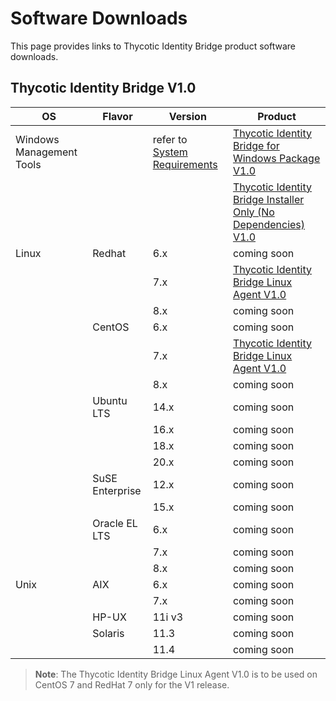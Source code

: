 [title]: # (Software Downloads)
[tags]: # (links)
[priority]: # (3)
# Software Downloads

This page provides links to Thycotic Identity Bridge product software downloads.

## Thycotic Identity Bridge V1.0

| OS | Flavor | Version | Product |
| ----- | ----- | ----- | ----- |
| Windows Management Tools | | refer to [System Requirements](index.md#windows__amp__active_directory_requirements) | [Thycotic Identity Bridge for Windows Package V1.0](https://tmsnuget.thycotic.com/software/IdBridge/ThycoticIdentityBridge_x64_v1.0.80.0.exe) |
| | | | [Thycotic Identity Bridge Installer Only (No Dependencies) V1.0](https://tmsnuget.thycotic.com/software/IdBridge/ADBridge.Installer_x64_v1.0.80.0.msi) |
| Linux | Redhat | 6.x | coming soon |
| | | 7.x | [Thycotic Identity Bridge Linux Agent V1.0](https://tmsnuget.thycotic.com/software/IdBridge/pmagent_x86_64_v1.0.0.rpm) |
| | | 8.x | coming soon |
| | CentOS | 6.x | coming soon |
| | | 7.x | [Thycotic Identity Bridge Linux Agent V1.0](https://tmsnuget.thycotic.com/software/IdBridge/pmagent_x86_64_v1.0.0.rpm) |
| | | 8.x | coming soon |
| | Ubuntu LTS | 14.x | coming soon |
| | | 16.x | coming soon |
| | | 18.x | coming soon |
| | | 20.x | coming soon |
| | SuSE Enterprise | 12.x | coming soon |
| | | 15.x | coming soon |
| | Oracle EL LTS | 6.x | coming soon |
| | | 7.x | coming soon |
| | | 8.x | coming soon |
| Unix | AIX | 6.x | coming soon |
| | | 7.x | coming soon |
| | HP-UX | 11i v3 | coming soon |
| | Solaris | 11.3 | coming soon |
| | | 11.4 | coming soon |

>**Note**: The Thycotic Identity Bridge Linux Agent V1.0 is to be used on CentOS 7 and RedHat 7 only for the V1 release.
